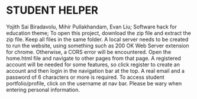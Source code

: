 # STUDENT HELPER
Yojith Sai Biradavolu, Mihir Pullakhandam, Evan Liu;
Software hack for education theme;
To open this project, download the zip file and extract the zip file. Keep all files in the same folder. A local server needs to be created to run the website, using something such as 200 OK Web Server extension for chrome. Otherwise, a CORS error will be encountered. Open the home.html file and navigate to other pages from that page. A registered account will be needed for some features, so click register to create an account and then login in the navigation bar at the top. A real email and a password of 6 characters or more is required. To access student portfolio/profile, click on the username at nav bar. Please be wary when entering personal information.
